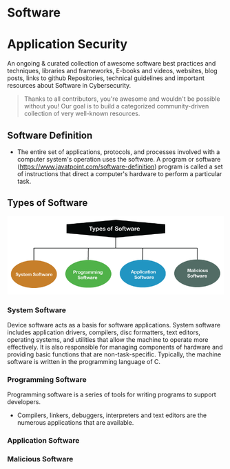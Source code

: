 # Software 

# Application Security
An ongoing & curated collection of awesome software best practices and techniques, libraries and frameworks, E-books and videos, websites, blog posts, links to github Repositories, technical guidelines and important resources about Software in Cybersecurity.
> Thanks to all contributors, you're awesome and wouldn't be possible without you! Our goal is to build a categorized community-driven collection of very well-known resources.

## Software Definition

- The entire set of applications, protocols, and processes involved with a computer system's operation uses the software. A program or software (https://www.javatpoint.com/software-definition) program is called a set of instructions that direct a computer's hardware to perform a particular task.


## Types of Software

![software-definition](https://github.com/paulveillard/cybersecurity-software/blob/main/img/software-definition.png)

### System Software

Device software acts as a basis for software applications. System software includes application drivers, compilers, disc formatters, text editors, operating systems, and utilities that allow the machine to operate more effectively. It is also responsible for managing components of hardware and providing basic functions that are non-task-specific. Typically, the machine software is written in the programming language of C.

### Programming Software
Programming software is a series of tools for writing programs to support developers. 
- Compilers, linkers, debuggers, interpreters and text editors are the numerous applications that are available.

### Application Software

### Malicious Software

